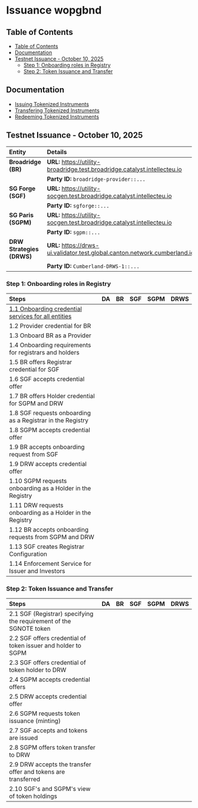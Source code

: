 # Issuance wopgbnd <!-- omit in toc -->

## Table of Contents

- [Table of Contents](#table-of-contents)
- [Documentation](#documentation)
- [Testnet Issuance - October 10, 2025](#testnet-issuance---october-10-2025)
  - [Step 1: Onboarding roles in Registry](#step-1-onboarding-roles-in-registry)
  - [Step 2: Token Issuance and Transfer](#step-2-token-issuance-and-transfer)

## Documentation

- [Issuing Tokenized Instruments](https://docs.digitalasset.com/utilities/testnet/tutorials/issuance/introduction.html)
- [Transfering Tokenized Instruments](https://docs.digitalasset.com/utilities/testnet/tutorials/transfer/index.html)
- [Redeeming Tokenized Instruments](https://docs.digitalasset.com/utilities/testnet/tutorials/redemption/index.html)

## Testnet Issuance - October 10, 2025

| Entity                    | Details                                                                     |
| :------------------------ | :-------------------------------------------------------------------------- |
| **Broadridge (BR)**       | **URL:** https://utility-broadridge.test.broadridge.catalyst.intellecteu.io |
|                           | **Party ID:** `broadridge-provider::...`                                    |
| **SG Forge (SGF)**        | **URL:** https://utility-socgen.test.broadridge.catalyst.intellecteu.io     |
|                           | **Party ID:** `sgforge::...`                                                |
| **SG Paris (SGPM)**       | **URL:** https://utility-socgen.test.broadridge.catalyst.intellecteu.io     |
|                           | **Party ID:** `sgpm::...`                                                   |
| **DRW Strategies (DRWS)** | **URL:** https://drws-ui.validator.test.global.canton.network.cumberland.io |
|                           | **Party ID:** `Cumberland-DRWS-1::...`                                      |

### Step 1: Onboarding roles in Registry

| Steps                                                                                                                                                                                       | DA   | BR   | SGF  | SGPM | DRWS |
| :------------------------------------------------------------------------------------------------------------------------------------------------------------------------------------------ | :--- | :--- | :--- | :--- | :--- |
| [1.1 Onboarding credential services for all entities](https://docs.digitalasset.com/utilities/testnet/tutorials/issuance/1-onboarding.html#onboarding-credential-services-for-all-entities) |      |      |      |      |      |
| 1.2 Provider credential for BR                                                                                                                                                              |      |      |      |      |      |
| 1.3 Onboard BR as a Provider                                                                                                                                                                |      |      |      |      |      |
| 1.4 Onboarding requirements for registrars and holders                                                                                                                                      |      |      |      |      |      |
| 1.5 BR offers Registrar credential for SGF                                                                                                                                                  |      |      |      |      |      |
| 1.6 SGF accepts credential offer                                                                                                                                                            |      |      |      |      |      |
| 1.7 BR offers Holder credential for SGPM and DRW                                                                                                                                            |      |      |      |      |      |
| 1.8 SGF requests onboarding as a Registrar in the Registry                                                                                                                                  |      |      |      |      |      |
| 1.8 SGPM accepts credential offer                                                                                                                                                           |      |      |      |      |      |
| 1.9 BR accepts onboarding request from SGF                                                                                                                                                  |      |      |      |      |      |
| 1.9 DRW accepts credential offer                                                                                                                                                            |      |      |      |      |      |
| 1.10 SGPM requests onboarding as a Holder in the Registry                                                                                                                                   |      |      |      |      |      |
| 1.11 DRW requests onboarding as a Holder in the Registry                                                                                                                                    |      |      |      |      |      |
| 1.12 BR accepts onboarding requests from SGPM and DRW                                                                                                                                       |      |      |      |      |      |
| 1.13 SGF creates Registrar Configuration                                                                                                                                                    |      |      |      |      |      |
| 1.14 Enforcement Service for Issuer and Investors                                                                                                                                           |      |      |      |      |      |

### Step 2: Token Issuance and Transfer

| Steps                                                              | DA   | BR   | SGF  | SGPM | DRWS |
| :----------------------------------------------------------------- | :--- | :--- | :--- | :--- | :--- |
| 2.1 SGF (Registrar) specifying the requirement of the SGNOTE token |      |      |      |      |      |
| 2.2 SGF offers credential of token issuer and holder to SGPM       |      |      |      |      |      |
| 2.3 SGF offers credential of token holder to DRW                   |      |      |      |      |      |
| 2.4 SGPM accepts credential offers                                 |      |      |      |      |      |
| 2.5 DRW accepts credential offer                                   |      |      |      |      |      |
| 2.6 SGPM requests token issuance (minting)                         |      |      |      |      |      |
| 2.7 SGF accepts and tokens are issued                              |      |      |      |      |      |
| 2.8 SGPM offers token transfer to DRW                              |      |      |      |      |      |
| 2.9 DRW accepts the transfer offer and tokens are transferred      |      |      |      |      |      |
| 2.10 SGF's and SGPM's view of token holdings                       |      |      |      |      |      |